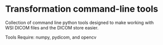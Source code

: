 # Transformation command-line tools

Collection of command line python tools designed to make working with WSI DICOM
files and the DICOM store easier.

Tools Require: numpy, pydicom, and opencv
